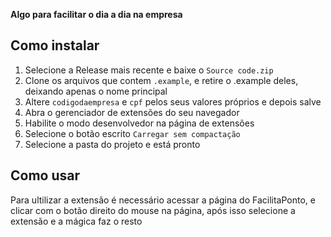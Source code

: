
**Algo para facilitar o dia a dia na empresa**

## Como instalar

1. Selecione a Release mais recente e baixe o `Source code.zip`
2. Clone os arquivos que contem `.example`, e retire o .example deles, deixando apenas o nome principal
4. Altere `codigodaempresa` e `cpf` pelos seus valores próprios e depois salve
5. Abra o gerenciador de extensões do seu navegador
6. Habilite o modo desenvolvedor na página de extensões
7. Selecione o botão escrito `Carregar sem compactação`
8. Selecione a pasta do projeto e está pronto

## Como usar
Para ultilizar a extensão é necessário acessar a página do FacilitaPonto, e clicar com o botão direito do mouse na página, após isso selecione a extensão e a mágica faz o resto
